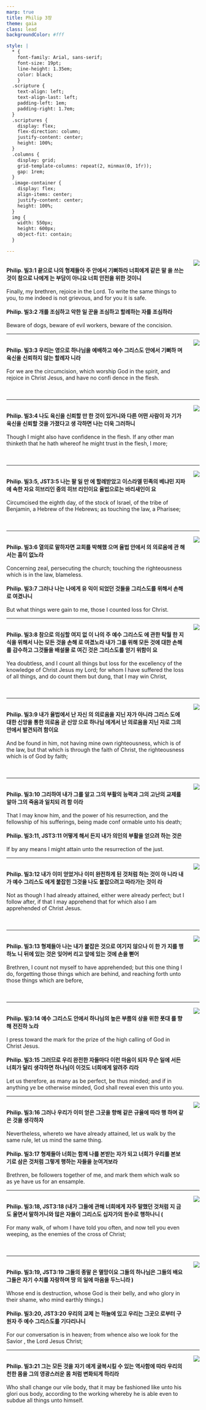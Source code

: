 ```yaml
---
marp: true
title: Philip 3장
theme: gaia
class: lead
backgroundColor: #fff

style: |
  * {
    font-family: Arial, sans-serif;
    font-size: 19pt;
    line-height: 1.35em;
    color: black;
    }
  .scripture {
    text-align: left;
    text-align-last: left;
    padding-left: 1em;
    padding-right: 1.7em;
  }
  .scriptures {
    display: flex;
    flex-direction: column;
    justify-content: center;
    height: 100%;
  }
  .columns {
    display: grid;
    grid-template-columns: repeat(2, minmax(0, 1fr));
    gap: 1rem;
  }
  .image-container {
    display: flex;
    align-items: center;
    justify-content: center;
    height: 100%;
  }
  img {
    width: 550px;
    height: 600px;
    object-fit: contain;
  }

---
```


<div class="columns">
  <div class="scriptures">
    <br>
    <div class="scripture">
      <b>Philip. 빌3:1 끝으로 나의 형제들아 주 안에서 기뻐하라 너희에게 같은 말 을 쓰는 것이 참으로 나에게 는 부담이 아니요 너희 안전을 위한 것이니 
      </b>
    </div>
    <br>
    <div class="scripture">Finally, my brethren, rejoice in the Lord. To write the same things to you, to me indeed is not grievous, and for you it is safe. 
    </div>
    <br>
    <div class="scripture">
      <b>Philip. 빌3:2 개를 조심하고 악한 일 꾼을 조심하고 할례하는 자를 조심하라 
      </b>
    </div>
    <br>
    <div class="scripture">Beware of dogs, beware of evil workers, beware of the concision. 
    </div>         
  </div>
  <div class="image-container">
    <img src='../../pictures/picture_112.jpg'>
  </div>
</div>

---

<div class="columns">
  <div class="scriptures">
    <br>
    <div class="scripture">
      <b>Philip. 빌3:3 우리는 영으로 하나님을 예배하고 예수 그리스도 안에서 기뻐하 며 육신을 신뢰하지 않는 할례자 니라 
      </b>
    </div>
    <br>
    <div class="scripture">For we are the circumcision, which worship God in the spirit, and rejoice in Christ Jesus, and have no confi dence in the flesh. 
    </div>
    <br>
    <div class="scripture">
      <b>
      </b>
    </div>
    <br>
    <div class="scripture">
    </div>         
  </div>
  <div class="image-container">
    <img src='../../pictures/picture_3.jpg'>
  </div>
</div>

---

<div class="columns">
  <div class="scriptures">
    <br>
    <div class="scripture">
      <b>Philip. 빌3:4 나도 육신을 신뢰할 만 한 것이 있거니와 다른 어떤 사람이 자 기가 육신을 신뢰할 것을 가졌다고 생 각하면 나는 더욱 그러하니 
      </b>
    </div>
    <br>
    <div class="scripture">Though I might also have confidence in the flesh. If any other man thinketh that he hath whereof he might trust in the flesh, I more; 
    </div>
    <br>
    <div class="scripture">
      <b>
      </b>
    </div>
    <br>
    <div class="scripture">
    </div>         
  </div>
  <div class="image-container">
    <img src='../../pictures/picture_171.jpg'>
  </div>
</div>

---

<div class="columns">
  <div class="scriptures">
    <br>
    <div class="scripture">
      <b>Philip. 빌3:5, JST3:5 나는 팔 일 만 에 할례받았고 이스라엘 민족의 베냐민 지파에 속한 자요 히브리인 중의 히브 리인이요 율법으로는 바리새인이 요 
      </b>
    </div>
    <br>
    <div class="scripture">Circumcised the eighth day, of the stock of Israel, of the tribe of Benjamin, a Hebrew of the Hebrews; as touching the law, a Pharisee; 
    </div>
    <br>
    <div class="scripture">
      <b>
      </b>
    </div>
    <br>
    <div class="scripture">
    </div>         
  </div>
  <div class="image-container">
    <img src='../../pictures/picture_2.jpg'>
  </div>
</div>

---

<div class="columns">
  <div class="scriptures">
    <br>
    <div class="scripture">
      <b>Philip. 빌3:6 열의로 말하자면 교회를 박해했 으며 율법 안에서 의 의로움에 관 해서는 흠이 없노라 
      </b>
    </div>
    <br>
    <div class="scripture">Concerning zeal, persecuting the church; touching the righteousness which is in the law, blameless. 
    </div>
    <br>
    <div class="scripture">
      <b>Philip. 빌3:7 그러나 나는 나에게 유 익이 되었던 것들을 그리스도를 위해서 손해로 여겼나니 
      </b>
    </div>
    <br>
    <div class="scripture">But what things were gain to me, those I counted loss for Christ. 
    </div>         
  </div>
  <div class="image-container">
    <img src='../../pictures/picture_149.jpg'>
  </div>
</div>

---

<div class="columns">
  <div class="scriptures">
    <br>
    <div class="scripture">
      <b>Philip. 빌3:8 참으로 의심할 여지 없 이 나의 주 예수 그리스도 에 관한 탁월 한 지식을 위해서 나는 모든 것을 손해 로 여겼노라 내가 그를 위해 모든 것에 대한 손해를 감수하고 그것들을 배설물 로 여긴 것은 그리스도를 얻기 위함이 요 
      </b>
    </div>
    <br>
    <div class="scripture">Yea doubtless, and I count all things but loss for the excellency of the knowledge of Christ Jesus my Lord; for whom I have suffered the loss of all things, and do count them but dung, that I may win Christ, 
    </div>
    <br>
    <div class="scripture">
      <b>
      </b>
    </div>
    <br>
    <div class="scripture">
    </div>         
  </div>
  <div class="image-container">
    <img src='../../pictures/picture_52.jpg'>
  </div>
</div>

---

<div class="columns">
  <div class="scriptures">
    <br>
    <div class="scripture">
      <b>Philip. 빌3:9 내가 율법에서 난 자신 의 의로움을 지닌 자가 아니라 그리스 도에 대한 신앙을 통한 의로움 곧 신앙 으로 하나님 에게서 난 의로움을 지닌 자로 그의 안에서 발견되려 함이요 
      </b>
    </div>
    <br>
    <div class="scripture">And be found in him, not having mine own righteousness, which is of the law, but that which is through the faith of Christ, the righteousness which is of God by faith; 
    </div>
    <br>
    <div class="scripture">
      <b>
      </b>
    </div>
    <br>
    <div class="scripture">
    </div>         
  </div>
  <div class="image-container">
    <img src='../../pictures/picture_81.jpg'>
  </div>
</div>

---

<div class="columns">
  <div class="scriptures">
    <br>
    <div class="scripture">
      <b>Philip. 빌3:10 그리하여 내가 그를 알고 그의 부활의 능력과 그의 고난의 교제를 알아 그의 죽음과 일치되 려 함 이라 
      </b>
    </div>
    <br>
    <div class="scripture">That I may know him, and the power of his resurrection, and the fellowship of his sufferings, being made conf ormable unto his death; 
    </div>
    <br>
    <div class="scripture">
      <b>Philip. 빌3:11, JST3:11 어떻게 해서 든지 내가 의인의 부활을 얻으려 하는 것은 
      </b>
    </div>
    <br>
    <div class="scripture">If by any means I might attain unto the resurrection of the just. 
    </div>         
  </div>
  <div class="image-container">
    <img src='../../pictures/picture_106.jpg'>
  </div>
</div>

---

<div class="columns">
  <div class="scriptures">
    <br>
    <div class="scripture">
      <b>Philip. 빌3:12 내가 이미 얻었거나 이미 완전하게 된 것처럼 하는 것이 아 니라 내가 예수 그리스도 에게 붙잡힌 그것을 나도 붙잡으려고 따라가는 것이 라 
      </b>
    </div>
    <br>
    <div class="scripture">Not as though I had already attained, either were already perfect; but I follow after, if that I may apprehend that for which also I am apprehended of Christ Jesus. 
    </div>
    <br>
    <div class="scripture">
      <b>
      </b>
    </div>
    <br>
    <div class="scripture">
    </div>         
  </div>
  <div class="image-container">
    <img src='../../pictures/picture_178.jpg'>
  </div>
</div>

---

<div class="columns">
  <div class="scriptures">
    <br>
    <div class="scripture">
      <b>Philip. 빌3:13 형제들아 나는 내가 붙잡은 것으로 여기지 않으나 이 한 가 지를 행하노 니 뒤에 있는 것은 잊어버 리고 앞에 있는 것에 손을 뻗어 
      </b>
    </div>
    <br>
    <div class="scripture">Brethren, I count not myself to have apprehended; but this one thing I do, forgetting those things which are behind, and reaching forth unto those things which are before, 
    </div>
    <br>
    <div class="scripture">
      <b>
      </b>
    </div>
    <br>
    <div class="scripture">
    </div>         
  </div>
  <div class="image-container">
    <img src='../../pictures/picture_34.jpg'>
  </div>
</div>

---

<div class="columns">
  <div class="scriptures">
    <br>
    <div class="scripture">
      <b>Philip. 빌3:14 예수 그리스도 안에서 하나님의 높은 부름의 상을 위한 푯대 를 향해 전진하 노라 
      </b>
    </div>
    <br>
    <div class="scripture">I press toward the mark for the prize of the high calling of God in Christ Jesus. 
    </div>
    <br>
    <div class="scripture">
      <b>Philip. 빌3:15 그러므로 우리 완전한 자들마다 이런 마음이 되자 무슨 일에 서든 너희가 달리 생각하면 하나님이 이것도 너희에게 알려주 리라 
      </b>
    </div>
    <br>
    <div class="scripture">Let us therefore, as many as be perfect, be thus minded; and if in anything ye be otherwise minded, God shall reveal even this unto you. 
    </div>         
  </div>
  <div class="image-container">
    <img src='../../pictures/picture_177.jpg'>
  </div>
</div>

---

<div class="columns">
  <div class="scriptures">
    <br>
    <div class="scripture">
      <b>Philip. 빌3:16 그러나 우리가 이미 얻은 그곳을 향해 같은 규율에 따라 행 하며 같은 것을 생각하자 
      </b>
    </div>
    <br>
    <div class="scripture">Nevertheless, whereto we have already attained, let us walk by the same rule, let us mind the same thing. 
    </div>
    <br>
    <div class="scripture">
      <b>Philip. 빌3:17 형제들아 너희는 함께 나를 본받는 자가 되고 너희가 우리를 본보기로 삼은 것처럼 그렇게 행하는 자들을 눈여겨보라 
      </b>
    </div>
    <br>
    <div class="scripture">Brethren, be followers together of me, and mark them which walk so as ye have us for an ensample. 
    </div>         
  </div>
  <div class="image-container">
    <img src='../../pictures/picture_153.jpg'>
  </div>
</div>

---

<div class="columns">
  <div class="scriptures">
    <br>
    <div class="scripture">
      <b>Philip. 빌3:18, JST3:18 (내가 그들에 관해 너희에게 자주 말했던 것처럼 지 금도 울면서 말하거니와 많은 자들이 그리스도 십자가의 원수로 행하나니 (
      </b>
    </div>
    <br>
    <div class="scripture">For many walk, of whom I have told you often, and now tell you even weeping, as the enemies of the cross of Christ; 
    </div>
    <br>
    <div class="scripture">
      <b>
      </b>
    </div>
    <br>
    <div class="scripture">
    </div>         
  </div>
  <div class="image-container">
    <img src='../../pictures/picture_105.jpg'>
  </div>
</div>

---

<div class="columns">
  <div class="scriptures">
    <br>
    <div class="scripture">
      <b>Philip. 빌3:19, JST3:19 그들의 종말 은 멸망이요 그들의 하나님은 그들의 배요 그들은 자기 수치를 자랑하며 땅 의 일에 마음을 두느니라 ) 
      </b>
    </div>
    <br>
    <div class="scripture">Whose end is destruction, whose God is their belly, and who glory in their shame, who mind earthly things.) 
    </div>
    <br>
    <div class="scripture">
      <b>Philip. 빌3:20, JST3:20 우리의 교제 는 하늘에 있고 우리는 그곳으 로부터 구원자 주 예수 그리스도를 기다리나니 
      </b>
    </div>
    <br>
    <div class="scripture">For our conversation is in heaven; from whence also we look for the Savior , the Lord Jesus Christ; 
    </div>         
  </div>
  <div class="image-container">
    <img src='../../pictures/picture_155.jpg'>
  </div>
</div>

---

<div class="columns">
  <div class="scriptures">
    <br>
    <div class="scripture">
      <b>Philip. 빌3:21 그는 모든 것을 자기 에게 굴복시킬 수 있는 역사함에 따라 우리의 천한 몸을 그의 영광스러운 몸 처럼 변화되게 하리라 
      </b>
    </div>
    <br>
    <div class="scripture">Who shall change our vile body, that it may be fashioned like unto his glori ous body, according to the working whereby he is able even to subdue all things unto himself.
    </div>
    <br>
    <div class="scripture">
      <b>
      </b>
    </div>
    <br>
    <div class="scripture">
    </div>         
  </div>
  <div class="image-container">
    <img src='../../pictures/picture_33.jpg'>
  </div>
</div>


